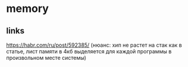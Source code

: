 # memory



## links
https://habr.com/ru/post/592385/ (нюанс: хип не растет на стак как в статье, лист памяти в 4кб выделяется для каждой программы в произвольном месте системы)


